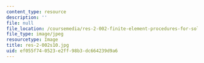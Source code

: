```yaml
---
content_type: resource
description: ''
file: null
file_location: /coursemedia/res-2-002-finite-element-procedures-for-solids-and-structures-spring-2010/ef055f740523e2ff98b3dc664239d9a6_res-2-002s10.jpg
file_type: image/jpeg
resourcetype: Image
title: res-2-002s10.jpg
uid: ef055f74-0523-e2ff-98b3-dc664239d9a6
---
```

